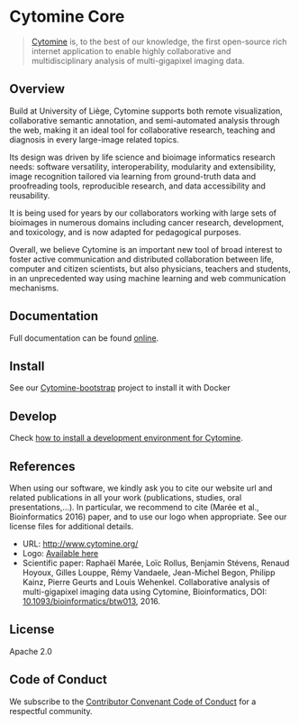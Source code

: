 # Cytomine Core

> [Cytomine](http://cytomine.org) is, to the best of our knowledge, the first open-source rich internet application to enable highly collaborative and multidisciplinary analysis of multi-gigapixel imaging data.


## Overview

Build at University of Liège, Cytomine supports both remote visualization, collaborative semantic annotation, and semi-automated analysis through the web, making it an ideal tool for collaborative research, teaching and diagnosis in every large-image related topics.

Its design was driven by life science and bioimage informatics research needs: software versatility, interoperability, modularity and extensibility, image recognition tailored via learning from ground-truth data and proofreading tools, reproducible research, and data accessibility and reusability.

It is being used for years by our collaborators working with large sets of bioimages in numerous domains including cancer research, development, and toxicology, and is now adapted for pedagogical purposes.

Overall, we believe Cytomine is an important new tool of broad interest to foster active communication and distributed collaboration between life, computer and citizen scientists, but also physicians, teachers and
students, in an unprecedented way using machine learning and web communication mechanisms.

## Documentation

Full documentation can be found [online](http://doc.cytomine.org).

## Install

See our [Cytomine-bootstrap](https://github.com/cytomine/Cytomine-bootstrap) project to install it with Docker

## Develop
Check [how to install a development environment for Cytomine](http://doc.cytomine.be/display/DEVDOC/How+to+install+a+development+environment+for+Cytomine+ULiege+with+Docker).



## References

When using our software, we kindly ask you to cite our website url and related publications in all your work (publications, studies, oral presentations,...). In particular, we recommend to cite (Marée et al., Bioinformatics 2016) paper, and to use our logo when appropriate. See our license files for additional details.

- URL: http://www.cytomine.org/
- Logo: [Available here](https://cytomine.com/sites/cytomine.com/files/inline-images/logo-300-org.png)
- Scientific paper: Raphaël Marée, Loïc Rollus, Benjamin Stévens, Renaud Hoyoux, Gilles Louppe, Rémy Vandaele, Jean-Michel Begon, Philipp Kainz, Pierre Geurts and Louis Wehenkel. Collaborative analysis of multi-gigapixel imaging data using Cytomine, Bioinformatics, DOI: [10.1093/bioinformatics/btw013](http://dx.doi.org/10.1093/bioinformatics/btw013), 2016. 

## License

Apache 2.0

## Code of Conduct

We subscribe to the [Contributor Convenant Code of Conduct](https://documentation.cytomine.org/Code-of-Conduct) for a respectful community.
